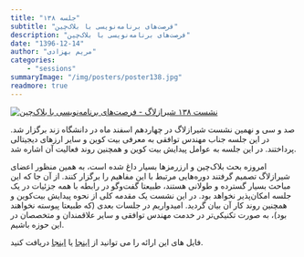 ```yaml
---
title: "جلسه ۱۳۸"
subtitle: "فرصت‌های برنامه‌نویسی با بلاک‌چین"
description: "فرصت‌های برنامه‌نویسی با بلاک‌چین"
date: "1396-12-14"
author: "مریم بهزادی"
categories:
    - "sessions"
summaryImage: "/img/posters/poster138.jpg"
readmore: true
---
```

[![نشست ۱۳۸ شیرازلاگ - فرصت‌های برنامه‌نویسی با بلاک‌چین](../../img/posters/poster138.jpg)](../../img/poster138.jpg)

صد و سی و نهمین نشست شیرازلاگ در چهاردهم اسفند ماه در دانشگاه زند برگزار شد. در این جلسه جناب مهندس توافقی به معرفی بیت کوین و سایر ارزهای دیجیتالی پرداختند. در این جلسه به عوامل پیدایش بیت کوین و همچنین روند فعالیت آن اشاره شد. 

امروزه بحث بلاک‌چین و ارزرمزها بسیار داغ شده است، به همین منظور اعضای شیرازلاگ تصمیم گرفتند دوره‌هایی مرتبط با این مفاهیم را برگزار کنند. از آن جا که این مباحث بسیار گسترده و طولانی هستند، طبیعتا گفت‌وگو در رابطه با همه جزئیات در یک جلسه امکان‌پذیر نخواهد بود. در این نشست یک مقدمه کلی از نحوه پیدایش بیت‌کوین و همچنین روند کار آن بیان گردید. امیدواریم در جلسات بعدی (که طبیعتا پیوسته نخواهند بود)، به صورت تکنیکی‌تر در خدمت مهندس توافقی و سایر علاقمندان و متخصصان در این حوزه باشیم.



فایل های این ارائه را می توانید از [اینجا](https://gitlab.com/shirazlug/resources/tree/master/presentations/session_138)
یا [اینجا](https://www.slideshare.net/ShirazLUG/ss-89879703)
دریافت کنید.
